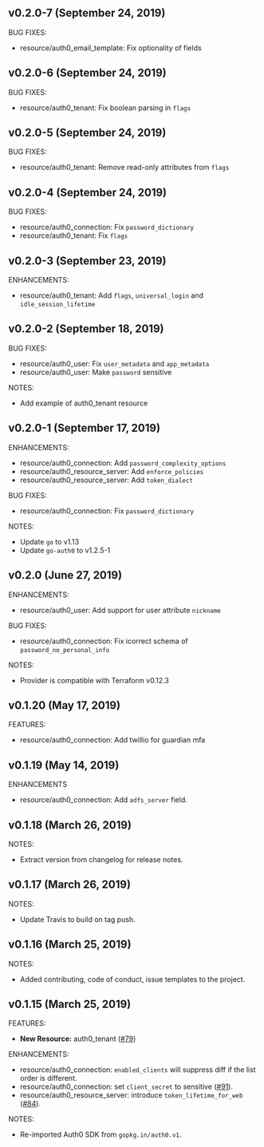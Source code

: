 ## v0.2.0-7 (September 24, 2019)

BUG FIXES:

* resource/auth0_email_template: Fix optionality of fields

## v0.2.0-6 (September 24, 2019)

BUG FIXES:

* resource/auth0_tenant: Fix boolean parsing in `flags`

## v0.2.0-5 (September 24, 2019)

BUG FIXES:

* resource/auth0_tenant: Remove read-only attributes from `flags`

## v0.2.0-4 (September 24, 2019)

BUG FIXES:

* resource/auth0_connection: Fix `password_dictionary`
* resource/auth0_tenant: Fix `flags`

## v0.2.0-3 (September 23, 2019)

ENHANCEMENTS:

* resource/auth0_tenant: Add `flags`, `universal_login` and `idle_session_lifetime`

## v0.2.0-2 (September 18, 2019)

BUG FIXES:

* resource/auth0_user: Fix `user_metadata` and `app_metadata`
* resource/auth0_user: Make `password` sensitive

NOTES:

* Add example of auth0_tenant resource

## v0.2.0-1 (September 17, 2019)

ENHANCEMENTS:

* resource/auth0_connection: Add `password_complexity_options`
* resource/auth0_resource_server: Add `enforce_policies`
* resource/auth0_resource_server: Add `token_dialect`

BUG FIXES:

* resource/auth0_connection: Fix `password_dictionary`

NOTES:

* Update `go` to v1.13
* Update `go-auth0` to v1.2.5-1

## v0.2.0 (June 27, 2019)

ENHANCEMENTS:

* resource/auth0_user: Add support for user attribute `nickname`

BUG FIXES:

* resource/auth0_connection: Fix icorrect schema of `password_no_personal_info`

NOTES:

* Provider is compatible with Terraform v0.12.3

## v0.1.20 (May 17, 2019)

FEATURES:

* resource/auth0_connection: Add twillio for guardian mfa

## v0.1.19 (May 14, 2019)

ENHANCEMENTS

* resource/auth0_connection: Add `adfs_server` field.

## v0.1.18 (March 26, 2019)

NOTES:

* Extract version from changelog for release notes.

## v0.1.17 (March 26, 2019)

NOTES:

* Update Travis to build on tag push.

## v0.1.16 (March 25, 2019)

NOTES:

* Added contributing, code of conduct, issue templates to the project.

## v0.1.15 (March 25, 2019)

FEATURES:

* **New Resource:** auth0_tenant ([#79](https://github.com/yieldr/terraform-provider-auth0/pull/79))

ENHANCEMENTS:

* resource/auth0_connection: `enabled_clients` will suppress diff if the list order is different.
* resource/auth0_connection: set `client_secret` to sensitive ([#91](https://github.com/yieldr/terraform-provider-auth0/pull/91)).
* resource/auth0_resource_server: introduce `token_lifetime_for_web` ([#84](https://github.com/yieldr/terraform-provider-auth0/pull/84)).

NOTES:

* Re-imported Auth0 SDK from `gopkg.in/auth0.v1`.
